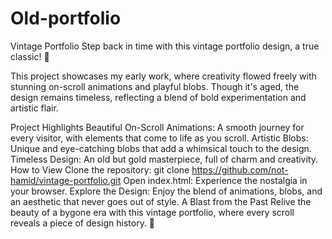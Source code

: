 # Old-portfolio
Vintage Portfolio
Step back in time with this vintage portfolio design, a true classic! 🌟

This project showcases my early work, where creativity flowed freely with stunning on-scroll animations and playful blobs. Though it's aged, the design remains timeless, reflecting a blend of bold experimentation and artistic flair.

Project Highlights
Beautiful On-Scroll Animations: A smooth journey for every visitor, with elements that come to life as you scroll.
Artistic Blobs: Unique and eye-catching blobs that add a whimsical touch to the design.
Timeless Design: An old but gold masterpiece, full of charm and creativity.
How to View
Clone the repository: git clone https://github.com/not-hamid/vintage-portfolio.git
Open index.html: Experience the nostalgia in your browser.
Explore the Design: Enjoy the blend of animations, blobs, and an aesthetic that never goes out of style.
A Blast from the Past
Relive the beauty of a bygone era with this vintage portfolio, where every scroll reveals a piece of design history. 🌺
